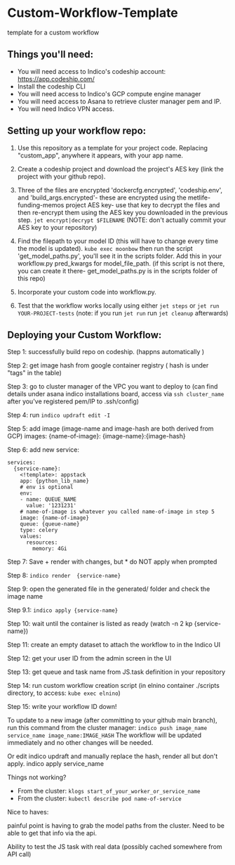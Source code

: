 # Custom-Workflow-Template
template for a custom workflow


## Things you'll need:

* You will need access to Indico's codeship account: https://app.codeship.com/
* Install the codeship CLI
* You will need access to Indico's GCP compute engine manager
* You will need access to Asana to retrieve cluster manager pem and IP.
* You will need Indico VPN access.



## Setting up your workflow repo:

1. Use this repository as a template for your project code. Replacing "custom_app", anywhere it appears, with your app name.
2. Create a codeship project and download the project's AES key (link the project with your github repo).
3. Three of the files are encrypted 'dockercfg.encrypted', 'codeship.env', and 'build_args.encrypted'- 
these are encrypted using the metlife-funding-memos project AES key- use that key to decrypt the files
and then re-encrypt them using the AES key you downloaded in the previous step. `jet encrypt|decrypt $FILENAME` 
(NOTE: don't actually commit your AES key to your repository)

4. Find the filepath to your model ID (this will have to change every time the model is updated).
   `kube exec moonbow` then run the script 'get_model_paths.py', you'll see it in the scripts folder.
   Add this in your workflow.py pred_kwargs for model_file_path. (if this script is not there, you can 
   create it there- get_model_paths.py is in the scripts folder of this repo)

5. Incorporate your custom code into workflow.py.

6. Test that the workflow works locally using either `jet steps` or `jet run YOUR-PROJECT-tests`
   (note: if you run `jet run` run `jet cleanup` afterwards)

## Deploying your Custom Workflow:

Step 1: successfully build repo on codeship. (happns automatically )

Step 2: get image hash from google container registry ( hash is under "tags" in the table)

Step 3: go to cluster manager of the VPC you want to deploy to (can find details under asana indico installations board, access via `ssh cluster_name` after you've registered pem/IP to .ssh/config)

Step 4: run `indico updraft edit -I`

Step 5: add image (image-name and image-hash are both derived from GCP)
 images:
   {name-of-image}: {image-name}:{image-hash}

Step 6: add new service:
```
services:
  {service-name}:
    <!template>: appstack
    app: {python_lib_name}
    # env is optional
    env: 
    - name: QUEUE_NAME
      value: '1231231'
    # name-of-image is whatever you called name-of-image in step 5
    image: {name-of-image}
    queue: {queue-name}
    type: celery
    values:
      resources:
        memory: 4Gi
```
Step 7: Save + render with changes, but * do NOT apply when prompted

Step 8: `indico render  {service-name}`

Step 9: open the generated file in the generated/ folder and check the image name

Step 9.1: `indico apply {service-name}`

Step 10: wait until the container is listed as ready (watch -n 2 kp {service-name})

Step 11: create an empty dataset to attach the workflow to in the Indico UI

Step 12: get your user ID from the admin screen in the UI

Step 13: get queue and task name from JS.task definition in your repository

Step 14: run custom workflow creation script (in elnino container ./scripts directory, to access: `kube exec elnino`)

Step 15: write your workflow ID down!



To update to a new image (after committing to your github main branch), run this command from the cluster 
manager:
`indico push image_name service_name image_name:IMAGE_HASH`
The workflow will be updated immediately and no other changes will be needed.

Or edit indico updraft and manually replace the hash, render all but don't apply. indico apply service_name

Things not working?

* From the cluster: `klogs start_of_your_worker_or_service_name` 
* From the cluster: `kubectl describe pod name-of-service`

Nice to haves: 

painful point is having to grab the model paths from the cluster. Need to be able to get that info 
via the api.

Ability to test the JS task with real data (possibly cached somewhere from API call)